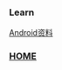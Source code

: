 ### Learn

[Android资料](https://daixuenan.github.io/learn/Android)




### [HOME](https://daixuenan.github.io/)